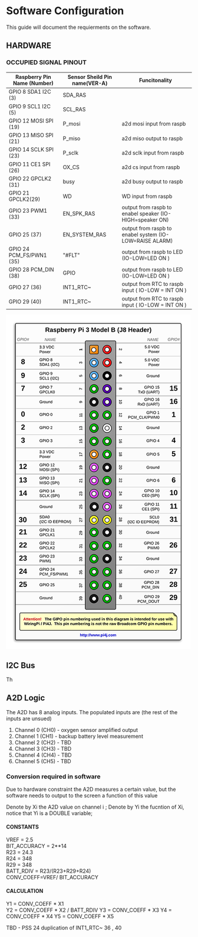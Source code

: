 # Software Configuration

This guide will document the requierments on the software.

## HARDWARE 


### OCCUPIED SIGNAL PINOUT

| Raspberry Pin Name (Number) | Sensor Sheild Pin name(VER-A)  | Funcitonality  |
| --------------------------- | ------------------------------ | -------------- |
| GPIO 8 SDA1 I2C (3)         | SDA_RAS||
| GPIO 9 SCL1 I2C (5) 		  |	SCL_RAS||
| GPIO 12 MOSI SPI (19) | P_mosi |a2d mosi input from raspb|
| GPIO 13 MISO SPI (21) | P_miso |a2d miso output to raspb|
| GPIO 14 SCLK SPI (23) | P_sclk |a2d sclk input from raspb| 
| GPIO  11 CE1 SPI (26) | OX_CS | a2d cs input from raspb|	
| GPIO 22 GPCLK2 (31) | busy | a2d busy output to raspb|
|GPIO 21 GPCLK2(29)| WD| WD input from raspb| 
|GPIO 23 PWM1 (33) | EN_SPK_RAS | output from raspb to enabel speaker (IO-HIGH=speaker ON)|
|GPIO 25 (37) | EN_SYSTEM_RAS | output from raspb to enabel system (IO-LOW=RAISE ALARM)|
|GPIO 24 PCM_FS/PWN1 (35) | "#FLT" | output from raspb to LED  (IO-LOW=LED ON )|
|GPIO 28 PCM_DIN (38) | GPIO | output from raspb to LED  (IO-LOW=LED ON )|
|GPIO 27 (36) | INT1_RTC~| output from RTC to raspb input ( IO-LOW = INT ON )|
|GPIO 29 (40) | INT1_RTC~| output from RTC to raspb input ( IO-LOW = INT ON )|

![Alt text](./rasp-3b+-pinout.png?raw=true "Title")

## I2C Bus
Th

## A2D Logic
The A2D has 8 analog inputs.
The populated inputs are (the rest of the inputs are unsued)
1. Channel 0 (CH0) - oxygen sensor amplified output
2. Channel 1 (CH1) - backup battery level measurement
3. Channel 2 (CH2) - TBD 
4. Channel 3 (CH3) - TBD 
5. Channel 4 (CH4) - TBD 
6. Channel 5 (CH5) - TBD 

### Conversion required in software
Due to hardware constraint the A2D measures a certain value,
but the software needs to output to the screen a function of this value

Denote by Xi the A2D value on channel i ;
Denote by Yi the fucntion of Xi, notice that Yi is a DOUBLE variable;
 
 #### CONSTANTS 
 
 VREF = 2.5\
 BIT_ACCURACY = 2**14\
 R23 = 24.3\
 R24 = 348\
 R29 = 348\
 BATT_RDIV = R23/(R23+R29+R24)\
 CONV_COEFF=VREF/ BIT_ACCURACY
 
 #### CALCULATION
 Y1 =  CONV_COEFF * X1  
 Y2 = CONV_COEFF * X2 / BATT_RDIV
 Y3 =  CONV_COEFF * X3
 Y4 =  CONV_COEFF * X4
 Y5 =  CONV_COEFF * X5
 


TBD -
PSS 24 
duplication of INT1_RTC~ 36 , 40


